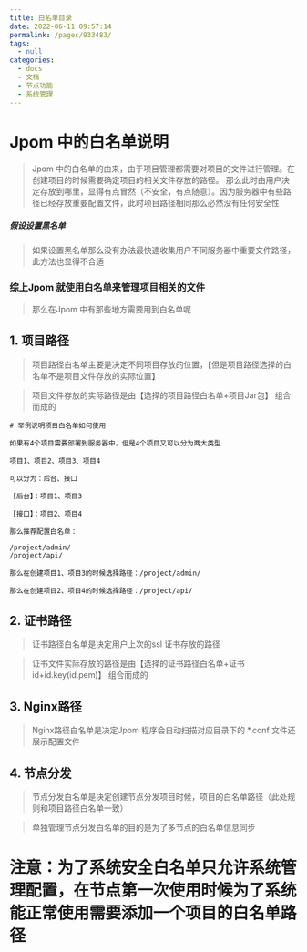 ```yaml
---
title: 白名单目录
date: 2022-06-11 09:57:14
permalink: /pages/933483/
tags: 
  - null
categories: 
  - docs
  - 文档
  - 节点功能
  - 系统管理
---
```

# Jpom 中的白名单说明

> Jpom 中的白名单的由来，由于项目管理都需要对项目的文件进行管理。在创建项目的时候需要确定项目的相关文件存放的路径。
> 那么此时由用户决定存放到哪里，显得有点冒然（不安全，有点随意）。因为服务器中有些路径已经存放重要配置文件，此时项目路径相同那么必然没有任何安全性

##### 假设设置黑名单

> 如果设置黑名单那么没有办法最快速收集用户不同服务器中重要文件路径，此方法也显得不合适


### 综上Jpom 就使用白名单来管理项目相关的文件

> 那么在Jpom 中有那些地方需要用到白名单呢

## 1. 项目路径

> 项目路径白名单主要是决定不同项目存放的位置，【但是项目路径选择的白名单不是项目文件存放的实际位置】

> 项目文件存放的实际路径是由【选择的项目路径白名单+项目Jar包】 组合而成的

```
# 举例说明项目白名单如何使用

如果有4个项目需要部署到服务器中，但是4个项目又可以分为两大类型

项目1、项目2、项目3、项目4

可以分为：后台、接口

【后台】：项目1、项目3

【接口】：项目2、项目4

那么推荐配置白名单：

/project/admin/
/project/api/

那么在创建项目1、项目3的时候选择路径：/project/admin/

那么在创建项目2、项目4的时候选择路径：/project/api/

```

## 2. 证书路径

> 证书路径白名单是决定用户上次的ssl 证书存放的路径

> 证书文件实际存放的路径是由【选择的证书路径白名单+证书id+id.key(id.pem)】 组合而成的

## 3. Nginx路径

> Nginx路径白名单是决定Jpom 程序会自动扫描对应目录下的 *.conf 文件还展示配置文件

## 4. 节点分发

> 节点分发白名单是决定创建节点分发项目时候，项目的白名单路径（此处规则和项目路径白名单一致）

> 单独管理节点分发白名单的目的是为了多节点的白名单信息同步


# 注意：为了系统安全白名单只允许系统管理配置，在节点第一次使用时候为了系统能正常使用需要添加一个项目的白名单路径